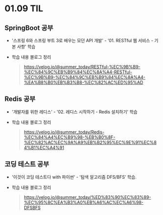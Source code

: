 <h1> 01.09 TIL </h1>

## SpringBoot 공부

- '스프링 6와 스프링 부트 3로 배우는 모던 API 개발' - '01. RESTful 웹 서비스 - 기본 사항' 학습

- 학습 내용 블로그 정리
  > https://velog.io/@summer_today/RESTful-%EC%9B%B9-%EC%84%9C%EB%B9%84%EC%8A%A4-RESTful-%EC%9B%B9-%EC%84%9C%EB%B9%84%EC%8A%A4-%EA%B8%B0%EB%B3%B8-%EC%82%AC%ED%95%AD


## Redis 공부

- '개발자를 위한 레디스' - '02. 레디스 시작하기 - Redis 설치하기' 학습

- 학습 내용 블로그 정리
  > https://velog.io/@summer_today/Redis-%EC%84%A4%EC%B9%98-%EB%B0%8F-%EC%82%AC%EC%9A%A9%EB%B2%95%EC%9E%91%EC%84%B1%EC%A4%91


## 코딩 테스트 공부

- '이것이 코딩 테스트다 with 파이썬' - '탐색 알고리즘 DFS/BFS' 학습.

- 학습 내용 블로그 정리
  > https://velog.io/@summer_today/%ED%83%90%EC%83%89-%EC%95%8C%EA%B3%A0%EB%A6%AC%EC%A6%98-DFSBFS